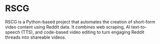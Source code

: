 # RSCG
 RSCG is a Python-based project that automates the creation of short-form video content using Reddit data. It combines web scraping, AI text-to-speech (TTS), and code-based video editing to turn engaging Reddit threads into shareable videos.
